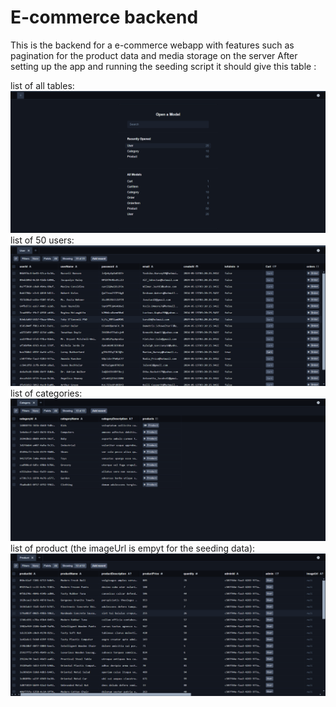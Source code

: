 # E-commerce backend

This is the backend for a e-commerce webapp with features such as pagination for the product data and media storage on the server
After setting up the app and running the seeding script it should give this table : 

list of all tables:
![Alt Text](backend\images\Screenshot77.png)
list of 50 users:
![Alt Text](backend\images\Screenshot76.png)
list of categories:
![Alt Text](backend\images\Screenshot75.png)
list of product (the imageUrl is empyt for the seeding data):
![Alt Text](backend\images\Screenshot74.png)

